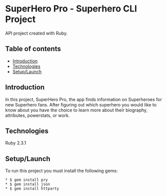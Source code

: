 # SuperHero Pro - Superhero CLI Project
API project created with Ruby.

## Table of contents
* [Introduction](Introduction)
* [Technologies](#technologies)
* [Setup/Launch](#setup/launch)

## Introduction
In this project, SuperHero Pro, the app finds information on Superheroes for new Superhero fans. After figuring out which superhero you would like to know about you have the choice to learn more about their biography, attributes, powerstats, or work.

## Technologies
Ruby 2.3.1

## Setup/Launch
To run this project you must install the following gems:
```
* $ gem install pry
* $ gem install json
* $ gem install httparty
```
